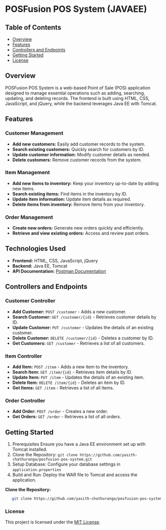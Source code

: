 # POSFusion POS System (JAVAEE)

## Table of Contents
- [Overview](#overview)
- [Features](#features)
- [Controllers and Endpoints](#controllers-and-endpoints)
- [Getting Started](#getting-started)
- [License](#license)

## Overview

POSFusion POS System is a web-based Point of Sale (POS) application designed to manage essential operations such as adding, searching, updating, and deleting records. The frontend is built using HTML, CSS, JavaScript, and jQuery, while the backend leverages Java EE with Tomcat.

## Features

### Customer Management
- **Add new customers:** Easily add customer records to the system.
- **Search existing customers:** Quickly search for customers by ID.
- **Update customer information:** Modify customer details as needed.
- **Delete customers:** Remove customer records from the system.

### Item Management
- **Add new items to inventory:** Keep your inventory up-to-date by adding new items.
- **Search existing items:** Find items in the inventory by ID.
- **Update item information:** Update item details as required.
- **Delete items from inventory:** Remove items from your inventory.

### Order Management
- **Create new orders:** Generate new orders quickly and efficiently.
- **Retrieve and view existing orders:** Access and review past orders.

## Technologies Used

- **Frontend:** HTML, CSS, JavaScript, jQuery
- **Backend:** Java EE, Tomcat
- **API Documentation:** [Postman Documentation](https://documenter.getpostman.com/view/37565373/2sA3s3GW7H)

## Controllers and Endpoints

### Customer Controller
- **Add Customer:** `POST /customer` - Adds a new customer.
- **Search Customer:** `GET /customer/{id}` - Retrieves customer details by ID.
- **Update Customer:** `PUT /customer` - Updates the details of an existing customer.
- **Delete Customer:** `DELETE /customer/{id}` - Deletes a customer by ID.
- **Get Customers:** `GET /customer` - Retrieves a list of all customers.

### Item Controller
- **Add Item:** `POST /item` - Adds a new item to the inventory.
- **Search Item:** `GET /item/{id}` - Retrieves item details by ID.
- **Update Item:** `PUT /item` - Updates the details of an existing item.
- **Delete Item:** `DELETE /item/{id}` - Deletes an item by ID.
- **Get Items:** `GET /item` - Retrieves a list of all items.

### Order Controller
- **Add Order:** `POST /order` - Creates a new order.
- **Get Orders:** `GET /order` - Retrieves a list of all orders.

## Getting Started
1. Prerequisites Ensure you have a Java EE environment set up with Tomcat installed.
2. Clone the Repository: `git clone https://github.com/yasith-chathuranga/posfusion-pos-system.git`
3. Setup Database: Configure your database settings in `application.properties`
4. Build and Run: Deploy the WAR file to Tomcat and access the application.

**Clone the Repository:**  
```bash
   git clone https://github.com/yasith-chathuranga/posfusion-pos-system.git
```

### License
This project is licensed under the [MIT License](LICENSE).
